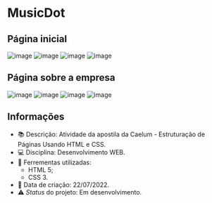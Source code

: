 # MusicDot

## Página inicial

![image](https://user-images.githubusercontent.com/31167065/181854596-66f6dcb4-908c-4d2e-a142-7328e46058db.png)
![image](https://user-images.githubusercontent.com/31167065/181854662-d270c021-c989-4d67-9111-b6b6e3bdeb9e.png)
![image](https://user-images.githubusercontent.com/31167065/181854703-9ddd5fc2-b8ce-4e69-a00f-268b7c21bf1c.png)
![image](https://user-images.githubusercontent.com/31167065/181854753-8d80f106-6f53-4924-b554-3db1f48715e2.png)

## Página sobre a empresa
![image](https://user-images.githubusercontent.com/31167065/181854929-0e8b5ac0-4f8c-4674-931b-ec81a519999a.png)
![image](https://user-images.githubusercontent.com/31167065/181854969-4bbc6879-d63f-4f68-96b7-94223cdc80ee.png)
![image](https://user-images.githubusercontent.com/31167065/181855018-6795636e-d18e-4c83-9222-cd3fa02692d7.png)
![image](https://user-images.githubusercontent.com/31167065/181855055-8199d738-7a0c-4d17-a5d1-f34148cbf435.png)


## Informações
* :books: Descrição: Atividade da apostila da Caelum - Estruturação de Páginas Usando HTML e CSS.
* :computer: Disciplina: Desenvolvimento WEB.
* :wrench: Ferrementas utilizadas:
  * HTML 5;
  * CSS 3.
* :date: Data de criação: 22/07/2022.
* :warning: *Status* do projeto: Em desenvolvimento.
